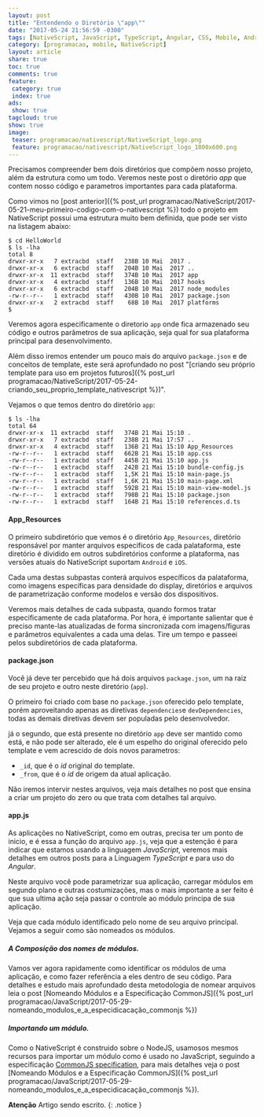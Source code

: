 ```yaml
---
layout: post
title: "Entendendo o Diretório \"app\""
date: "2017-05-24 21:56:59 -0300"
tags: [NativeScript, JavaScript, TypeScript, Angular, CSS, Mobile, Android, iOS, Programação, Telerik]
category: [programacao, mobile, NativeScript]
layout: article
share: true
toc: true
comments: true
feature:
 category: true
 index: true
ads:
 show: true
tagcloud: true
show: true
image:
 teaser: programacao/nativescript/NativeScript_logo.png
 feature: programacao/nativescript/NativeScript_logo_1800x600.png
---
```

Precisamos compreender bem dois diretórios que compõem nosso projeto, além da estrutura como um todo. Veremos neste post o diretório *app* que contem nosso código e parametros importantes para cada plataforma.

<!--more-->
Como vimos no [post anterior]({% post_url programacao/NativeScript/2017-05-21-meu-primeiro-codigo-com-o-nativescript %}) todo o projeto em NativeScript possui uma estrutura muito bem definida, que pode ser visto na listagem abaixo:

```
$ cd HelloWorld
$ ls -lha
total 8
drwxr-xr-x   7 extracbd  staff   238B 10 Mai  2017 .
drwxr-xr-x   6 extracbd  staff   204B 10 Mai  2017 ..
drwxr-xr-x  11 extracbd  staff   374B 10 Mai  2017 app
drwxr-xr-x   4 extracbd  staff   136B 10 Mai  2017 hooks
drwxr-xr-x   6 extracbd  staff   204B 10 Mai  2017 node_modules
-rw-r--r--   1 extracbd  staff   430B 10 Mai  2017 package.json
drwxr-xr-x   2 extracbd  staff    68B 10 Mai  2017 platforms
$
```
Veremos agora especificamente o diretorio `app` onde fica armazenado seu código e outros parâmetros de sua aplicação, seja qual for sua plataforma principal para desenvolvimento.

Além disso iremos entender um pouco mais do arquivo `package.json` e de conceitos de template, este será aprofundado no post "[criando seu próprio template para uso em projetos futuros]({% post_url programacao/NativeScript/2017-05-24-criando_seu_proprio_template_nativescript %})".

Vejamos o que temos dentro do diretório `app`:

```
$ ls -lha
total 64
drwxr-xr-x  11 extracbd  staff   374B 21 Mai 15:10 .
drwxr-xr-x   7 extracbd  staff   238B 21 Mai 17:57 ..
drwxr-xr-x   4 extracbd  staff   136B 21 Mai 15:10 App_Resources
-rw-r--r--   1 extracbd  staff   662B 21 Mai 15:10 app.css
-rw-r--r--   1 extracbd  staff   445B 21 Mai 15:10 app.js
-rw-r--r--   1 extracbd  staff   242B 21 Mai 15:10 bundle-config.js
-rw-r--r--   1 extracbd  staff   1,5K 21 Mai 15:10 main-page.js
-rw-r--r--   1 extracbd  staff   1,6K 21 Mai 15:10 main-page.xml
-rw-r--r--   1 extracbd  staff   592B 21 Mai 15:10 main-view-model.js
-rw-r--r--   1 extracbd  staff   798B 21 Mai 15:10 package.json
-rw-r--r--   1 extracbd  staff   164B 21 Mai 15:10 references.d.ts
```

#### App_Resources
O primeiro subdiretório que vemos é o diretório `App_Resources`, diretório responsável por manter arquivos específicos de cada palataforma, este diretório é dividido em outros subdiretórios conforme a plataforma, nas versões atuais do NativeScript suportam `Android` e `iOS`.

Cada uma destas subpastas conterá arquivos específicos da palataforma, como imagens específicas para densidade do display, diretórios e arquivos de parametrização conforme modelos e versão dos dispositivos.

Veremos mais detalhes de cada subpasta, quando formos tratar especificamente de cada plataforma. Por hora, é importante salientar que é preciso mante-las atualizadas de forma sincronizada com imagens/figuras e parâmetros equivalentes a cada uma delas. Tire um tempo e passeei pelos subdiretórios de cada plataforma.

#### package.json

Você já deve ter percebido que há dois arquivos `package.json`, um na raiz de seu projeto e outro neste diretório (`app`).

O primeiro foi criado com base no `package.json` oferecido pelo template, porém aproveitando apenas as diretivas `dependencies`e `devDependencies`, todas as demais diretivas devem ser populadas pelo desenvolvedor.

já o segundo, que está presente no diretório `app` deve ser mantido como está, e não pode ser alterado, ele é um espelho do original oferecido pelo template e vem acrescido de dois novos parametros:
* `_id`, que é o *id* original do template.
* `_from`, que é o *id* de origem da atual aplicação.

Não iremos intervir nestes arquivos, veja mais detalhes no post que ensina a criar um projeto do zero ou que trata com detalhes tal arquivo.

#### app.js

As aplicações no NativeScript, como em outras, precisa ter um ponto de inicio, e é essa a função do arquivo `app.js`, veja que a estenção é para indicar que estamos usando a linguagem *JavaScript*, veremos mais detalhes em outros posts para a Linguagem *TypeScript* e para uso do *Angular*.

Neste arquivo você pode parametrizar sua aplicação, carregar módulos em segundo plano e outras costumizações, mas o mais importante a ser feito é que sua ultima ação seja passar o controle ao módulo principa de sua aplicação.

Veja que cada módulo identificado pelo nome de seu arquivo principal. Vejamos a seguir como são nomeados os módulos.

##### A Composição dos nomes de módulos.

Vamos ver agora rapidamente como identificar os módulos de uma aplicação, e como fazer referência a eles dentro de seu código. Para detalhes e estudo mais aprofundado desta metodologia de nomear arquivos leia o post [Nomeando Módulos e a Especificação CommonJS]({% post_url programacao/JavaScript/2017-05-29-nomeando_modulos_e_a_especidicacação_commonjs %})

##### Importando um módulo.

Como o NativeScript é construido sobre o NodeJS, usamosos mesmos recursos para importar um módulo como é usado no JavaScript, seguindo a especificação [CommonJS specification](http://wiki.commonjs.org/wiki/CommonJS), para mais detalhes veja o post [Nomeando Módulos e a Especificação CommonJS]({% post_url programacao/JavaScript/2017-05-29-nomeando_modulos_e_a_especidicacação_commonjs %}).



**Atenção** Artigo sendo escrito.
{: .notice }

